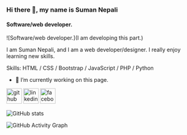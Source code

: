 ### Hi there 👋, my name is Suman Nepali
#### Software/web developer.
![Software/web developer.](I am developing this part.)

I am Suman Nepali, and I am a web developer/designer. I really enjoy learning new skills.

Skills: HTML / CSS / Bootstrap / JavaScript / PHP / Python

- 🔭 I’m currently working on this page. 


[<img src='https://cdn.jsdelivr.net/npm/simple-icons@3.0.1/icons/github.svg' alt='github' height='40'>](https://github.com/t6nesu00)  [<img src='https://cdn.jsdelivr.net/npm/simple-icons@3.0.1/icons/linkedin.svg' alt='linkedin' height='40'>](https://www.linkedin.com/in/suman-nepali-9193309a//)  [<img src='https://cdn.jsdelivr.net/npm/simple-icons@3.0.1/icons/facebook.svg' alt='facebook' height='40'>](https://www.facebook.com/dallusuman)  

![GitHub stats](https://github-readme-stats.vercel.app/api?username=t6nesu00&show_icons=true)  

![GitHub Activity Graph](https://activity-graph.herokuapp.com/graph?username=t6nesu00)  

